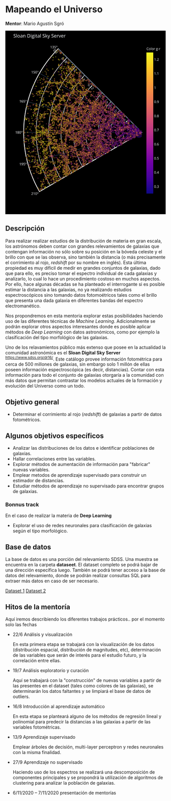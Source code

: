 # Mapeando el Universo
**Mentor**: Mario Agustín Sgró

![Sloan Digital Sky Server ><](./images/sloan.svg)

## Descripción

Para realizar realizar estudios de la distribución de materia en gran escala, los astrónomos deben contar con grandes relevamientos de galaxias que contengan información no sólo sobre su posición en la bóveda celeste y el brillo con que se las observa, sino también la distancia (o más precisamente el corrimiento al rojo, *redshift* por su nombre en inglés). Esta última propiedad es muy difícil de medir en grandes conjuntos de galaxias, dado que para ello, es preciso tomar el espectro individual de cada galaxias y analizarlo, lo cual lo hace un procedimiento costoso en muchos aspectos.
Por ello, hace algunas décadas se ha planteado el interrogante si es posible estimar la distancia a las galaxias, no ya realizando estudios espectroscópicos sino tomando datos fotomoétricos tales como el brillo que presenta una dada galaxia en diferentes bandas del espectro electromanético.

Nos propondremos en esta mentoria explorar estas posibilidades haciendo uso de las diferentes técnicas de *Machine Learning*.
Adicionalmente se podrán explorar otros aspectos interesantes donde es posible aplicar métodos de *Deep Learning* con datos astronómicos, como por ejemplo la clasificación del tipo morfológico de las galaxias.

Uno de los relavamientos público más extenso que posee en la actualidad la comunidad astronómica es el **Sloan Digital Sky Server** <sup>https://www.sdss.org/dr16/</sup>. Este catálogo provee información fotométrica para cerca de 500 millones de galaxias, sin embargo solo 1 millón de ellas poseen información espectroscópica (es decir, distancias). Contar con esta información para todo el conjunto de galaxias otorgaría a la comunidad con más datos que permitan contrastar los modelos actuales de la formación y evolución del Universo como un todo.

## Objetivo general

- Determinar el corrimiento al rojo (*redshift*) de galaxias a partir de datos fotométricos.

## Algunos objetivos específicos

- Analizar las distribuciones de los datos e identificar poblaciones de galaxias.
- Hallar correlaciones entre las variables.
- Explorar métodos de aumentación de información para "fabricar" nuevas variables.
- Emplear metodos de aprendizaje supervisado para construir un estimador de distancias.
- Estudiar métodos de aprendizaje no supervisado para encontrar grupos de galaxias.

### Bonnus track

En el caso de realizar la materia de **Deep Learning**

- Explorar el uso de redes neuronales para clasificación de galaxias según el tipo morfológico. 

## Base de datos

La base de datos es una porción del relevamiento SDSS. Una muestra se encuentra en la carpeta **dataseet**. El dataset completo se podrá bajar de una dirección específica luego. También se podrá tener acceso a la base de datos del relevamiento, donde se podrán realizar consultas SQL para extraer más datos en caso de ser necesario.

[Dataset 1](http://iate.oac.uncor.edu/~marioagustin/files/DiploDatos.csv)
[Dataset 2](http://iate.oac.uncor.edu/~marioagustin/files/DiploDatos_Zoo.csv)

## Hitos de la mentoría

Aquí iremos describiendo los diferentes trabajos prácticos.. por el momento solo las fechas

* 22/6 Análisis y visualización

  En esta primera etapa se trabajará con la visualización de los datos (distribución espacial, distribución de magnitudes, etc), determinación de las variables que serán de interés para el estudio futuro, y la correlación entre ellas. 

* 19/7 Análisis exploratorio y curación

  Aquí se trabajará con la "construcción" de nuevas variables a partir de las presentes en el dataset (tales como colores de las galaxias), se determinarán los datos faltantes y se limpiará el base de datos de outliers. 

* 16/8 Introducción al aprendizaje automático

  En esta etapa se planteará alguno de los métodos de regresión lineal y polinomial para predecir la distancias a las galaxias a partir de las variables fotométricas.

* 13/9 Aprendizaje supervisado

  Emplear árboles de decisión, multi-layer perceptron y redes neuronales con la misma finalidad.

* 27/9 Aprendizaje no supervisado

  Haciendo uso de los espectros se realizará una descomposición de componentes principales y se propondrá la utilización de algoritmos de clustering para analizar la población de galaxias. 

* 6/11/2020 – 7/11/2020 presentación de mentorías

